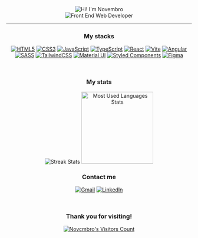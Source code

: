 <div align="center">
  <picture>
    <source srcset="https://readme-typing-svg.demolab.com?font=Lato&weight=700&size=40&duration=1&color=FFFFFF&center=true&vCenter=true&repeat=false&random=false&width=435&height=60&lines=Hi!+I'm+Novembro" media="(prefers-color-scheme: dark)">
    <img src="https://readme-typing-svg.demolab.com?font=Lato&weight=700&size=40&duration=1&color=0a0e12&center=true&vCenter=true&repeat=false&random=false&width=435&height=60&lines=Hi!+I'm+Novembro" alt="Hi! I'm Novembro">
  </picture>
  <br>
  <picture>
    <source srcset="https://readme-typing-svg.demolab.com?font=Lato&weight=700&size=20&duration=1&color=FFFFFF&center=true&vCenter=true&repeat=false&random=false&width=435&height=20&lines=Front+End+Web+Developer" media="(prefers-color-scheme: dark)">
    <img src="https://readme-typing-svg.demolab.com?font=Lato&weight=700&size=20&duration=1&color=0a0e12&center=true&vCenter=true&repeat=false&random=false&width=435&height=20&lines=Front+End+Web+Developer" alt="Front End Web Developer">
  </picture>

  ---
  
  ### My stacks
  [![HTML5](https://img.shields.io/badge/html5-0a0e12.svg?style=for-the-badge&logo=html5&logoColor=c770f0)](#)
  [![CSS3](https://img.shields.io/badge/css3-0a0e12.svg?style=for-the-badge&logo=css3&logoColor=c770f0)](#)
  [![JavaScript](https://img.shields.io/badge/javascript-0a0e12.svg?style=for-the-badge&logo=javascript&logoColor=c770f0)](#)
  [![TypeScript](https://img.shields.io/badge/typescript-0a0e12.svg?style=for-the-badge&logo=typescript&logoColor=c770f0)](#)
  [![React](https://img.shields.io/badge/react-0a0e12.svg?style=for-the-badge&logo=react&logoColor=c770f0)](#)
  [![Vite](https://img.shields.io/badge/vite-0a0e12.svg?style=for-the-badge&logo=vite&logoColor=c770f0)](#)
  [![Angular](https://img.shields.io/badge/angular-0a0e12.svg?style=for-the-badge&logo=angular&logoColor=c770f0)](#)
  [![SASS](https://img.shields.io/badge/sass-0a0e12.svg?style=for-the-badge&logo=sass&logoColor=c770f0)](#)
  [![TailwindCSS](https://img.shields.io/badge/tailwind_css-0a0e12.svg?style=for-the-badge&logo=tailwind-css&logoColor=c770f0)](#)
  [![Material UI](https://img.shields.io/badge/material_ui-0a0e12.svg?style=for-the-badge&logo=mui&logoColor=c770f0)](#)
  [![Styled Components](https://img.shields.io/badge/styled_components-0a0e12.svg?style=for-the-badge&logo=styled-components&logoColor=c770f0)](#)
  [![Figma](https://img.shields.io/badge/figma-0a0e12.svg?style=for-the-badge&logo=figma&logoColor=c770f0)](#)

  <br>

  ### My stats
  <picture>
    <img src="https://github-readme-streak-stats.herokuapp.com?user=novcmbro&theme=modern-lilac2&date_format=j%20M%5B%20Y%5D" alt="Streak Stats">
  </picture>
  <picture>
    <img height="195px" src="https://github-readme-stats.vercel.app/api/top-langs/?username=novcmbro&layout=compact&title_color=c770f0&text_color=ffffff&bg_color=0a0e12&border_color=1C1E26" alt="Most Used Languages Stats">
  </picture>

  <br>

  ### Contact me
  [![Gmail](https://img.shields.io/badge/gmail-c770f0.svg?style=for-the-badge&logo=gmail&logoColor=ffffff)](mailto:novcmbro@gmail.com)
  [![LinkedIn](https://img.shields.io/badge/linkedin-c770f0.svg?style=for-the-badge&logo=linkedin&logoColor=ffffff)](https://www.linkedin.com/in/novcmbro/)

  <br>

  ### Thank you for visiting!
  [![Novcmbro's Visitors Count](https://visit-counter.vercel.app/counter.png?page=https%3A%2F%2Fgithub.com%2Fnovcmbro%2F&s=40&c=c770f0&bg=00000000&no=1&ff=digi&tb=Visitors%3A+&ta=)](#)
</div>
